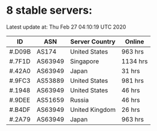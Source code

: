 # 8 stable servers:

Latest update at: Thu Feb 27 04:10:19 UTC 2020

| ID | ASN | Server Country | Online |
| -- | --- | -------------- | ------ |
| #.D09B | AS174 | United States | 963 hrs |
| #.7F1D | AS63949 | Singapore | 1134 hrs |
| #.42A0 | AS63949 | Japan | 31 hrs |
| #.9FC3 | AS53889 | United States | 981 hrs |
| #.1948 | AS63949 | United States | 46 hrs |
| #.9DEE | AS51659 | Russia | 46 hrs |
| #.B4DF | AS63949 | United Kingdom | 26 hrs |
| #.2A79 | AS63949 | Japan | 963 hrs |

